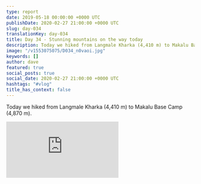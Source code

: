 ```yaml
---
type: report
date: 2019-05-18 00:00:00 +0000 UTC
publishDate: 2020-02-27 21:00:00 +0000 UTC
slug: day-034
translationKey: day-034
title: Day 34 - Stunning mountains on the way today
description: Today we hiked from Langmale Kharka (4,410 m) to Makalu Base Camp (4,870 m).
image: "/v1553075075/D034_n0vaoi.jpg"
keywords: []
author: dave
featured: true
social_posts: true
social_date: 2020-02-27 21:00:00 +0000 UTC
hashtags: "#vlog"
title_has_context: false
---
```


Today we hiked from Langmale Kharka (4,410 m) to Makalu Base Camp (4,870 m).

<iframe src="https://www.youtube.com/embed/Yxc-P05aA68" frameborder="0" allow="accelerometer; autoplay; encrypted-media; gyroscope; picture-in-picture" allowfullscreen></iframe>


